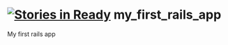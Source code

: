 [![Stories in Ready](https://badge.waffle.io/kellihsf/my_first_rails_app.png?label=ready&title=Ready)](https://waffle.io/kellihsf/my_first_rails_app)
my_first_rails_app
==================

My first rails app
